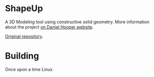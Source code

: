 # ShapeUp

A 3D Modeling tool using constructive solid geometry. More information about the project [on Daniel Hooper website](https://danielchasehooper.com/posts/shapeup/).

[Original repository](https://github.com/danielchasehooper/ShapeUp-public).
# Building

Once upon a time Linux
